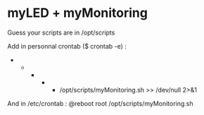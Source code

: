 # myLED + myMonitoring

Guess your scripts are in /opt/scripts

Add in personnal crontab ($ crontab -e) :
* * * * * /opt/scripts/myMonitoring.sh >> /dev/null 2>&1

And in /etc/crontab :
@reboot root    /opt/scripts/myMonitoring.sh

